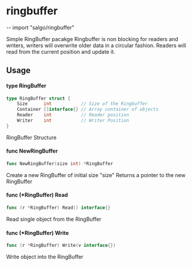 # ringbuffer
--
    import "salgo/ringbuffer"

Simple RingBuffer pacakge Ringbuffer is non blocking for readers and writers,
writers will overwrite older data in a circular fashion. Readers will read from
the current position and update it.

## Usage

#### type RingBuffer

```go
type RingBuffer struct {
	Size      int           // Size of the Ringbuffer
	Container []interface{} // Array container of objects
	Reader    int           // Reader position
	Writer    int           // Writer Position
}
```

RingBuffer Structure

#### func  NewRingBuffer

```go
func NewRingBuffer(size int) *RingBuffer
```
Create a new RingBuffer of initial size "size" Returns a pointer to the new
RingBuffer

#### func (*RingBuffer) Read

```go
func (r *RingBuffer) Read() interface{}
```
Read single object from the RingBuffer

#### func (*RingBuffer) Write

```go
func (r *RingBuffer) Write(v interface{})
```
Write object into the RingBuffer
